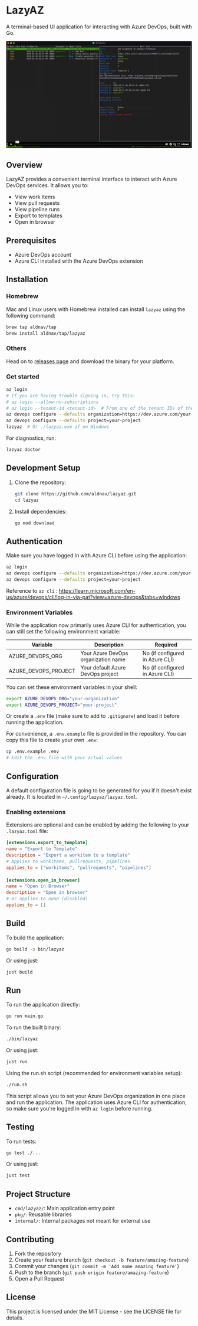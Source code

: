 # LazyAZ

A terminal-based UI application for interacting with Azure DevOps, built with Go.

[![Lazyaz demo](lazyazdemoscreen.png)](https://vimeo.com/1066217264/acd0fb1d6b "Lazyaz demo - Click to Watch!")

## Overview

LazyAZ provides a convenient terminal interface to interact with Azure DevOps services. It allows you to:

- View work items
- View pull requests
- View pipeline runs
- Export to templates
- Open in browser

## Prerequisites

- Azure DevOps account
- Azure CLI installed with the Azure DevOps extension

## Installation

### Homebrew

Mac and Linux users with Homebrew installed can install `lazyaz` using the following command:

```bash
brew tap aldnav/tap
brew install aldnav/tap/lazyaz
```

### Others

Head on to [releases page](https://github.com/aldnav/lazyaz/releases) and download the binary for your platform.

### Get started

```bash
az login
# If you are having trouble signing in, try this:
# az login --allow-no-subscriptions
# az login --tenant-id <tenant-id>  # From one of the tenant IDs of the previous command
az devops configure --defaults organization=https://dev.azure.com/your-organization
az devops configure --defaults project=your-project
lazyaz  # Or ./lazyaz.exe if on Windows
```

For diagnostics, run:

```bash
lazyaz doctor
```

## Development Setup

1. Clone the repository:

   ```bash
   git clone https://github.com/aldnav/lazyaz.git
   cd lazyaz
   ```

2. Install dependencies:

   ```bash
   go mod download
   ```

## Authentication

Make sure you have logged in with Azure CLI before using the application:

```bash
az login
az devops configure --defaults organization=https://dev.azure.com/your-organization
az devops configure --defaults project=your-project
```

Reference to `az cli` : <https://learn.microsoft.com/en-us/azure/devops/cli/log-in-via-pat?view=azure-devops&tabs=windows>

### Environment Variables

While the application now primarily uses Azure CLI for authentication, you can still set the following environment variable:

| Variable | Description | Required |
|----------|-------------|----------|
| AZURE_DEVOPS_ORG | Your Azure DevOps organization name | No (if configured in Azure CLI) |
| AZURE_DEVOPS_PROJECT | Your default Azure DevOps project | No (if configured in Azure CLI) |

You can set these environment variables in your shell:

```bash
export AZURE_DEVOPS_ORG="your-organization"
export AZURE_DEVOPS_PROJECT="your-project"
```

Or create a `.env` file (make sure to add to `.gitignore`) and load it before running the application.

For convenience, a `.env.example` file is provided in the repository. You can copy this file to create your own `.env`:

```bash
cp .env.example .env
# Edit the .env file with your actual values
```

## Configuration

A default configuration file is going to be generated for you if it doesn't exist already.
It is located in `~/.config/lazyaz/lazyaz.toml`.

### Enabling extensions

Extensions are optional and can be enabled by adding the following to your `.lazyaz.toml` file:

```toml
[extensions.export_to_template]
name = "Export to Template"
description = "Export a workitem to a template"
# Applies to workitems, pullrequests, pipelines
applies_to = ["workitems", "pullrequests", "pipelines"]

[extensions.open_in_browser]
name = "Open in Browser"
description = "Open in browser"
# Or applies to none (disabled)
applies_to = []
```

## Build

To build the application:

```bash
go build -o bin/lazyaz
```

Or using just:

```bash
just build
```

## Run

To run the application directly:

```bash
go run main.go
```

To run the built binary:

```bash
./bin/lazyaz
```

Or using just:

```bash
just run
```

Using the run.sh script (recommended for environment variables setup):

```bash
./run.sh
```

This script allows you to set your Azure DevOps organization in one place and run the application. The application uses Azure CLI for authentication, so make sure you're logged in with `az login` before running.

## Testing

To run tests:

```bash
go test ./...
```

Or using just:

```bash
just test
```

## Project Structure

- `cmd/lazyaz/`: Main application entry point
- `pkg/`: Reusable libraries
- `internal/`: Internal packages not meant for external use

## Contributing

1. Fork the repository
2. Create your feature branch (`git checkout -b feature/amazing-feature`)
3. Commit your changes (`git commit -m 'Add some amazing feature'`)
4. Push to the branch (`git push origin feature/amazing-feature`)
5. Open a Pull Request

## License

This project is licensed under the MIT License - see the LICENSE file for details.
